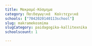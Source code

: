 ```yaml
---
title: Μακραμέ-Κόσμημα
category: Παιδαγωγικά  Καλιτεχνικά
schools: ["7042020140113school"]
slug: makramekosmima
slugCategory: paidagogika-kallitexnika
schoolscount: 1

---
```




